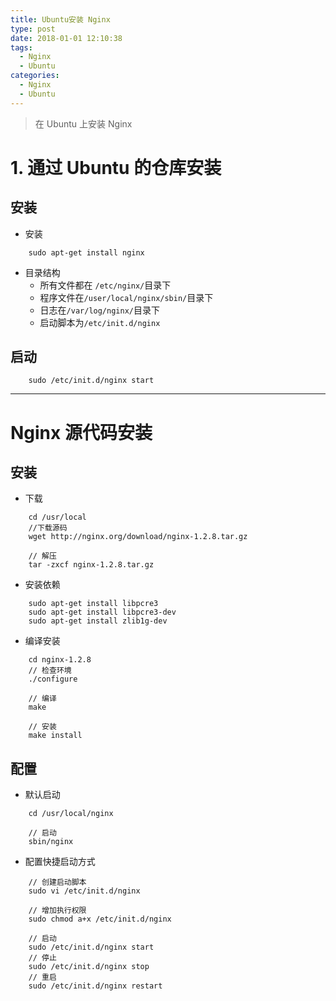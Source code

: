 ```yaml
---
title: Ubuntu安装 Nginx
type: post
date: 2018-01-01 12:10:38
tags:
  - Nginx
  - Ubuntu
categories:
  - Nginx
  - Ubuntu
---
```


> 在 Ubuntu 上安装 Nginx

# 1. 通过 Ubuntu 的仓库安装

## 安装

- 安装

```
    sudo apt-get install nginx
```

- 目录结构
  - 所有文件都在 `/etc/nginx/`目录下
  - 程序文件在`/user/local/nginx/sbin/`目录下
  - 日志在`/var/log/nginx/`目录下
  - 启动脚本为`/etc/init.d/nginx`

## 启动

```
    sudo /etc/init.d/nginx start
```

---

# Nginx 源代码安装

## 安装

- 下载

```
    cd /usr/local
    //下载源码
    wget http://nginx.org/download/nginx-1.2.8.tar.gz

    // 解压
    tar -zxcf nginx-1.2.8.tar.gz
```

- 安装依赖

```
    sudo apt-get install libpcre3
    sudo apt-get install libpcre3-dev
    sudo apt-get install zlib1g-dev
```

- 编译安装

```
    cd nginx-1.2.8
    // 检查环境
    ./configure

    // 编译
    make

    // 安装
    make install
```

## 配置

- 默认启动

```
    cd /usr/local/nginx

    // 启动
    sbin/nginx
```

- 配置快捷启动方式

```
    // 创建启动脚本
    sudo vi /etc/init.d/nginx

    // 增加执行权限
    sudo chmod a+x /etc/init.d/nginx

    // 启动
    sudo /etc/init.d/nginx start
    // 停止
    sudo /etc/init.d/nginx stop
    // 重启
    sudo /etc/init.d/nginx restart
```
